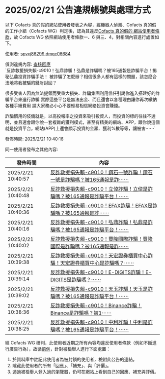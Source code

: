 2025/02/21 公告違規帳號與處理方式
=========

以下 Cofacts 真的假的網站使用者發表之內容，經機器人偵測、Cofacts 真的假的工作小組（Cofacts WG）判定後，認為其違反[Cofacts 真的假的 網站使用者條款](https://github.com/cofacts/rumors-site/blob/master/LEGAL.md)，故 Cofacts WG 依照網站使用者條款一、6 與三、4，對相關內容進行處置如下。

使用者: [spvxj86299 dmqc06684](https://cofacts.github.io/community-builder/#/editorworks?showAll=1&day=365&userId=Q-c0JpUBYrjt7MSMX_xq)

偵測違規內容: [查核回應](https://cofacts.tw/reply/Q-dgJpUBYrjt7MSMi_3I)<br>`反詐救援損失賴-c9010！弘鼎詐騙！弘鼎是詐騙嗎？被165通報是詐騙平台！揭秘弘鼎投資詐騙手法！
被詐騙了怎麼辦？相信很多人都有這樣的問題，該怎麼合法地將我被騙的錢財討回？

很多受害人因為無法提領而受重大損失、詐騙集團利用信任引誘你進入搭建好的詐騙平台來進行詐騙 實際這些平台是無法出金、而且還會以各種理由讓你再次繳納各種手續費用 請大家務必小心不要輕易相信網絡投資會賺錢。

詐騙慣用的伎倆就是，以高投報率之投資來吸引投資人，而投資的標的往往不透明，並且還會跟你說一套複雜的獲利模式，甚至有精美的網站、APP，跟你說這個就是投資平台，網站(APP)上還會顯示投資的金額、獲利%數等等，讓被害⋯⋯`

發佈時間: 2025/2/21 10:40:16

同一使用者發布之其他內容:

|發佈時間|內容|
|---|---|
| 2025/2/21 10:40:57 | [反詐救援損失賴-c9010！鑽石一號詐騙！鑽石一號是詐騙嗎？被165通報是詐⋯⋯](https://cofacts.tw/reply/SudhJpUBYrjt7MSMLf3p) |
| 2025/2/21 10:40:48 | [反詐救援損失賴-c9010！立倬詐騙！立倬是詐騙嗎？被165通報是詐騙平台！⋯⋯](https://cofacts.tw/reply/SedhJpUBYrjt7MSMCv1p) |
| 2025/2/21 10:40:36 | [反詐救援損失賴-c9010！EFAX詐騙！EFAX是詐騙嗎？被165通報是詐⋯⋯](https://cofacts.tw/reply/R-dgJpUBYrjt7MSM2P37) |
| 2025/2/21 10:40:16 | [反詐救援損失賴-c9010！弘鼎詐騙！弘鼎是詐騙嗎？被165通報是詐騙平台！⋯⋯](https://cofacts.tw/reply/Q-dgJpUBYrjt7MSMi_3I) |
| 2025/2/21 10:40:02 | [反詐救援損失賴-c9010！豐隆國際詐騙！豐隆國際是詐騙嗎？被165通報是詐⋯⋯](https://cofacts.tw/reply/QedgJpUBYrjt7MSMVP1u) |
| 2025/2/21 10:39:38 | [反詐救援損失賴-c9010！天宏證券櫃買中心詐騙！天宏證券櫃買中心是詐騙嗎？⋯⋯](https://cofacts.tw/reply/QOdfJpUBYrjt7MSM-P38) |
| 2025/2/21 10:39:14 | [反詐救援損失賴-c9010！E-DIGITS詐騙！E-DIGITS是詐騙嗎？⋯⋯](https://cofacts.tw/reply/PudfJpUBYrjt7MSMmP1S) |
| 2025/2/21 10:39:02 | [反詐救援損失賴-c9010！天玉詐騙！天玉是詐騙嗎？被165通報是詐騙平台！⋯⋯](https://cofacts.tw/reply/POdfJpUBYrjt7MSMbf07) |
| 2025/2/21 10:38:36 | [反詐救援損失賴-c9010！Binance詐騙！Binance是詐騙嗎？被1⋯⋯](https://cofacts.tw/reply/O-dfJpUBYrjt7MSMB_2Y) |
| 2025/2/21 10:38:25 | [反詐救援損失賴-c9010！中利詐騙！中利是詐騙嗎？被165通報是詐騙平台！⋯⋯](https://cofacts.tw/reply/OudeJpUBYrjt7MSM3P0f) |

經 Cofacts WG 研判，此使用者近期之所有內容均違反使用者條款（例如不斷進行廣告行為），故循[前例](https://github.com/cofacts/takedowns/blob/master/2021/1125-2nd-spam.md)，針對被檢舉人進行下面處置：
1. 於資料庫中註記此使用者為被封鎖的使用者，檢附此公告的連結。
2. 隱藏此使用者的所有「回應」、「補充」、與「評價」。
3. 透過被檢舉人登入過的瀏覽器，仍可在網站上看到自己的回應、補充與評價。
